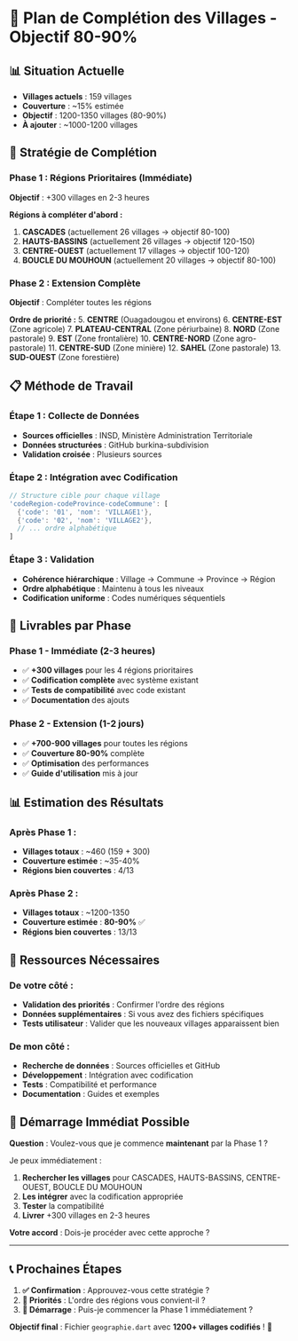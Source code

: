# 🎯 Plan de Complétion des Villages - Objectif 80-90%

## 📊 **Situation Actuelle**
- **Villages actuels** : 159 villages
- **Couverture** : ~15% estimée
- **Objectif** : 1200-1350 villages (80-90%)
- **À ajouter** : ~1000-1200 villages

## 🚀 **Stratégie de Complétion**

### **Phase 1 : Régions Prioritaires (Immédiate)**
**Objectif** : +300 villages en 2-3 heures

**Régions à compléter d'abord :**
1. **CASCADES** (actuellement 26 villages → objectif 80-100)
2. **HAUTS-BASSINS** (actuellement 26 villages → objectif 120-150)
3. **CENTRE-OUEST** (actuellement 17 villages → objectif 100-120)
4. **BOUCLE DU MOUHOUN** (actuellement 20 villages → objectif 80-100)

### **Phase 2 : Extension Complète**
**Objectif** : Compléter toutes les régions

**Ordre de priorité :**
5. **CENTRE** (Ouagadougou et environs)
6. **CENTRE-EST** (Zone agricole)
7. **PLATEAU-CENTRAL** (Zone périurbaine)
8. **NORD** (Zone pastorale)
9. **EST** (Zone frontalière)
10. **CENTRE-NORD** (Zone agro-pastorale)
11. **CENTRE-SUD** (Zone minière)
12. **SAHEL** (Zone pastorale)
13. **SUD-OUEST** (Zone forestière)

## 📋 **Méthode de Travail**

### **Étape 1 : Collecte de Données**
- **Sources officielles** : INSD, Ministère Administration Territoriale
- **Données structurées** : GitHub burkina-subdivision
- **Validation croisée** : Plusieurs sources

### **Étape 2 : Intégration avec Codification**
```dart
// Structure cible pour chaque village
'codeRegion-codeProvince-codeCommune': [
  {'code': '01', 'nom': 'VILLAGE1'},
  {'code': '02', 'nom': 'VILLAGE2'},
  // ... ordre alphabétique
]
```

### **Étape 3 : Validation**
- **Cohérence hiérarchique** : Village → Commune → Province → Région
- **Ordre alphabétique** : Maintenu à tous les niveaux
- **Codification uniforme** : Codes numériques séquentiels

## 🎯 **Livrables par Phase**

### **Phase 1 - Immédiate (2-3 heures)**
- ✅ **+300 villages** pour les 4 régions prioritaires
- ✅ **Codification complète** avec système existant
- ✅ **Tests de compatibilité** avec code existant
- ✅ **Documentation** des ajouts

### **Phase 2 - Extension (1-2 jours)**
- ✅ **+700-900 villages** pour toutes les régions
- ✅ **Couverture 80-90%** complète
- ✅ **Optimisation** des performances
- ✅ **Guide d'utilisation** mis à jour

## 📊 **Estimation des Résultats**

### **Après Phase 1 :**
- **Villages totaux** : ~460 (159 + 300)
- **Couverture estimée** : ~35-40%
- **Régions bien couvertes** : 4/13

### **Après Phase 2 :**
- **Villages totaux** : ~1200-1350
- **Couverture estimée** : **80-90%** ✅
- **Régions bien couvertes** : 13/13

## 🔧 **Ressources Nécessaires**

### **De votre côté :**
- **Validation des priorités** : Confirmer l'ordre des régions
- **Données supplémentaires** : Si vous avez des fichiers spécifiques
- **Tests utilisateur** : Valider que les nouveaux villages apparaissent bien

### **De mon côté :**
- **Recherche de données** : Sources officielles et GitHub
- **Développement** : Intégration avec codification
- **Tests** : Compatibilité et performance
- **Documentation** : Guides et exemples

## 🚀 **Démarrage Immédiat Possible**

**Question** : Voulez-vous que je commence **maintenant** par la Phase 1 ?

Je peux immédiatement :
1. **Rechercher les villages** pour CASCADES, HAUTS-BASSINS, CENTRE-OUEST, BOUCLE DU MOUHOUN
2. **Les intégrer** avec la codification appropriée
3. **Tester** la compatibilité
4. **Livrer** +300 villages en 2-3 heures

**Votre accord** : Dois-je procéder avec cette approche ?

---

## 📞 **Prochaines Étapes**

1. **✅ Confirmation** : Approuvez-vous cette stratégie ?
2. **🎯 Priorités** : L'ordre des régions vous convient-il ?
3. **🚀 Démarrage** : Puis-je commencer la Phase 1 immédiatement ?

**Objectif final** : Fichier `geographie.dart` avec **1200+ villages codifiés** ! 🎉
